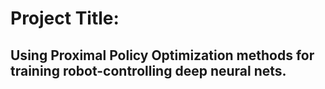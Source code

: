 # Project Title:
## Using Proximal Policy Optimization methods for training robot-controlling deep neural nets.

